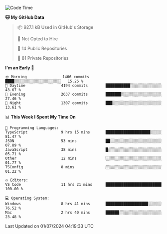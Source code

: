 <!--START_SECTION:waka-->
![Code Time](http://img.shields.io/badge/Code%20Time-5%2C816%20hrs%2039%20mins-blue)

**🐱 My GitHub Data** 

> 📦 927.1 kB Used in GitHub's Storage 
 > 
> 🚫 Not Opted to Hire
 > 
> 📜 14 Public Repositories 
 > 
> 🔑 81 Private Repositories 
 > 
**I'm an Early 🐤** 

```text
🌞 Morning                1466 commits        ████░░░░░░░░░░░░░░░░░░░░░   15.26 % 
🌆 Daytime                4194 commits        ███████████░░░░░░░░░░░░░░   43.67 % 
🌃 Evening                2637 commits        ███████░░░░░░░░░░░░░░░░░░   27.46 % 
🌙 Night                  1307 commits        ███░░░░░░░░░░░░░░░░░░░░░░   13.61 % 
```


📊 **This Week I Spent My Time On** 

```text
💬 Programming Languages: 
TypeScript               9 hrs 15 mins       ████████████████████░░░░░   81.47 % 
JSON                     53 mins             ██░░░░░░░░░░░░░░░░░░░░░░░   07.89 % 
JavaScript               38 mins             █░░░░░░░░░░░░░░░░░░░░░░░░   05.71 % 
Other                    12 mins             ░░░░░░░░░░░░░░░░░░░░░░░░░   01.77 % 
TSConfig                 8 mins              ░░░░░░░░░░░░░░░░░░░░░░░░░   01.22 % 

🔥 Editors: 
VS Code                  11 hrs 21 mins      █████████████████████████   100.00 % 

💻 Operating System: 
Windows                  8 hrs 41 mins       ███████████████████░░░░░░   76.52 % 
Mac                      2 hrs 40 mins       ██████░░░░░░░░░░░░░░░░░░░   23.48 % 
```


 Last Updated on 01/07/2024 04:19:33 UTC
<!--END_SECTION:waka-->

